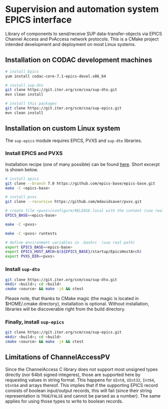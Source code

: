 # Supervision and automation system EPICS interface

Library of components to send/receive SUP data-transfer-objects via EPICS Channel Access and PvAccess network protocols.
This is a CMake project intended development and deployment on most Linux systems.

## Installation on CODAC development machines

```bash
# install Epics
yum install codac-core-7.1-epics-devel.x86_64

# install sup-dto
git clone https://git.iter.org/scm/coa/sup-dto.git
mvn clean install

# install this packages
git clone https://git.iter.org/scm/coa/sup-epics.git
mvn clean install
```

## Installation on custom Linux system

The `sup-epics` module requires EPICS, PVXS and `sup-dto` libraries.

### Install EPICS and PVXS

Installation recipe (one of many possible) can be found [here](https://mdavidsaver.github.io/pvxs/building.html).
Short excerpt is shown below.

```bash
# install epics
git clone --branch 7.0 https://github.com/epics-base/epics-base.git
make -C <epics-base>

# install pvxs
git clone --recursive https://github.com/mdavidsaver/pvxs.git

# create file <pvxs>/configure/RELEASE.local with the content (use real path)
EPICS_BASE=<epics-base>

make -C <pvxs>

make -C <pvxs> runtests

# define environment variables in .bashrc  (use real path)
export EPICS_BASE=<epics-base>
export EPICS_HOST_ARCH=$(${EPICS_BASE}/startup/EpicsHostArch)
export PVXS_DIR=<pvxs>
```

### Install `sup-dto`

```bash
git clone https://git.iter.org/scm/coa/sup-dto.git
mkdir <build>; cd <build>
cmake <source> && make -j4 && ctest
```

Please note, that thanks to CMake magic (the magic is located in $HOME/.cmake directory), installation is optional.
Without installation, libraries will be discoverable right from the build directory.

### Finally, install `sup-epics`

```bash
git clone https://git.iter.org/scm/coa/sup-epics.git
mkdir <build>; cd <build>
cmake <source> && make -j4 && ctest
```

## Limitations of ChannelAccessPV

Since the ChannelAccess C library does not support most unsigned types directly (nor 64bit signed integeres), those are supported here by requesting values in string format. This happens for `UInt8`, `UInt32`, `Int64`, `UInt64` and arrays thereof. This implies that if the supporting EPICS record consists of boolean input/output records, this will fail (since their string representation is `TRUE`/`FALSE` and cannot be parsed as a number). The same applies for using those types to write to boolean records.
